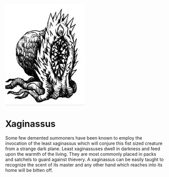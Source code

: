 ![xaginassus](/images/xaginassus.jpg?raw=true)

# Xaginassus

Some few demented summoners have been known to employ the invocation of the least xaginassus which will conjure this fist sized creature from a strange dark plane. Least xaginassuses dwell in darkness and feed upon the warmth of the living. They are most commonly placed in packs and satchels to guard against thievery. A xaginassus can be easily taught to recognize the scent of its master and any other hand which reaches into its home will be bitten off. 
